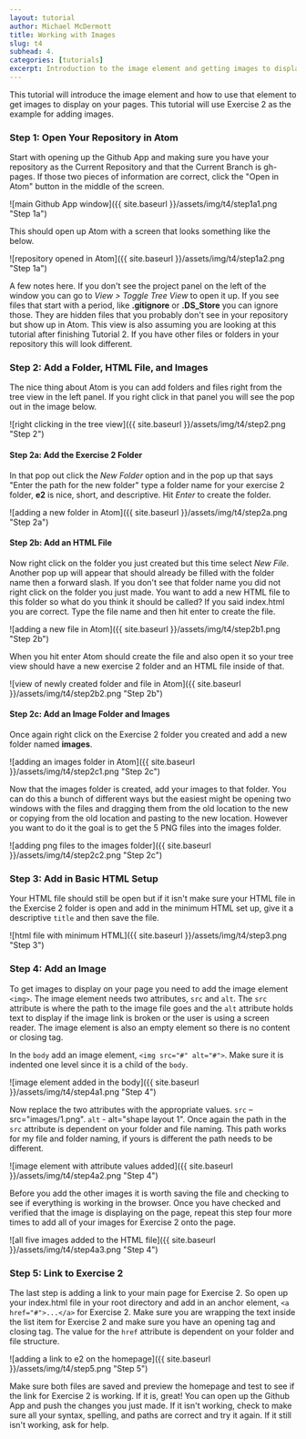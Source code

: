 ```yaml
---
layout: tutorial
author: Michael McDermott
title: Working with Images
slug: t4
subhead: 4.
categories: [tutorials]
excerpt: Introduction to the image element and getting images to display on your page.
---
```

This tutorial will introduce the image element and how to use that element to get images to display on your pages. This tutorial will use Exercise 2 as the example for adding images.

### <span id="step1">Step 1: Open Your Repository in Atom</span>
Start with opening up the Github App and making sure you have your repository as the Current Repository and that the Current Branch is gh-pages. If those two pieces of information are correct, click the "Open in Atom" button in the middle of the screen.

![main Github App window]({{ site.baseurl }}/assets/img/t4/step1a1.png "Step 1a")

This should open up Atom with a screen that looks something like the below.

![repository opened in Atom]({{ site.baseurl }}/assets/img/t4/step1a2.png "Step 1a")

A few notes here. If you don't see the project panel on the left of the window you can go to <span class="command">_View > Toggle Tree View_</span> to open it up. If you see files that start with a period, like **.gitignore** or **.DS_Store** you can ignore those. They are hidden files that you probably don't see in your repository but show up in Atom. This view is also assuming you are looking at this tutorial after finishing Tutorial 2. If you have other files or folders in your repository this will look different.

### <span id="step2">Step 2: Add a Folder, HTML File, and Images
The nice thing about Atom is you can add folders and files right from the tree view in the left panel. If you right click in that panel you will see the pop out in the image below.

![right clicking in the tree view]({{ site.baseurl }}/assets/img/t4/step2.png "Step 2")

#### Step 2a: Add the Exercise 2 Folder
In that pop out click the <span class="command">_New Folder_</span> option and in the pop up that says "Enter the path for the new folder" type a folder name for your exercise 2 folder, **e2** is nice, short, and descriptive. Hit <span class="command">_Enter_</span> to create the folder.

![adding a new folder in Atom]({{ site.baseurl }}/assets/img/t4/step2a.png "Step 2a")

#### Step 2b: Add an HTML File
Now right click on the folder you just created but this time select <span class="command">_New File_</span>. Another pop up will appear that should already be filled with the folder name then a forward slash. If you don't see that folder name you did not right click on the folder you just made. You want to add a new HTML file to this folder so what do you think it should be called? If you said <span class="spoiler">index.html</span> you are correct. Type the file name and then hit enter to create the file.

![adding a new file in Atom]({{ site.baseurl }}/assets/img/t4/step2b1.png "Step 2b")

When you hit enter Atom should create the file and also open it so your tree view should have a new exercise 2 folder and an HTML file inside of that.

![view of newly created folder and file in Atom]({{ site.baseurl }}/assets/img/t4/step2b2.png "Step 2b")

#### Step 2c: Add an Image Folder and Images
Once again right click on the Exercise 2 folder you created and add a new folder named **images**.

![adding an images folder in Atom]({{ site.baseurl }}/assets/img/t4/step2c1.png "Step 2c")

Now that the images folder is created, add your images to that folder. You can do this a bunch of different ways but the easiest might be opening two windows with the files and dragging them from the old location to the new or copying from the old location and pasting to the new location. However you want to do it the goal is to get the 5 PNG files into the images folder.

![adding png files to the images folder]({{ site.baseurl }}/assets/img/t4/step2c2.png "Step 2c")

### <span id="step3">Step 3: Add in Basic HTML Setup
Your HTML file should still be open but if it isn't make sure your HTML file in the Exercise 2 folder is open and add in the minimum HTML set up, give it a descriptive `title` and then save the file.

![html file with minimum HTML]({{ site.baseurl }}/assets/img/t4/step3.png "Step 3")


### <span id="step4">Step 4: Add an Image

To get images to display on your page you need to add the image element `<img>`. The image element needs two attributes, `src` and `alt`. The `src` attribute is where the path to the image file goes and the `alt` attribute holds text to display if the image link is broken or the user is using a screen reader. The image element is also an empty element so there is no content or closing tag.

In the `body` add an image element, `<img src="#" alt="#">`. Make sure it is indented one level since it is a child of the `body`.

![image element added in the body]({{ site.baseurl }}/assets/img/t4/step4a1.png "Step 4")

Now replace the two attributes with the appropriate values. `src` – <span class="spoiler">src="images/1.png"</span>. `alt` - <span class="spoiler">alt="shape layout 1"</span>. Once again the path in the `src` attribute is dependent on your folder and file naming. This path works for my file and folder naming, if yours is different the path needs to be different.

![image element with attribute values added]({{ site.baseurl }}/assets/img/t4/step4a2.png "Step 4")

Before you add the other images it is worth saving the file and checking to see if everything is working in the browser. Once you have checked and verified that the image is displaying on the page, repeat this step four more times to add all of your images for Exercise 2 onto the page.

![all five images added to the HTML file]({{ site.baseurl }}/assets/img/t4/step4a3.png "Step 4")

### <span id="step5">Step 5: Link to Exercise 2

The last step is adding a link to your main page for Exercise 2. So open up your index.html file in your root directory and add in an anchor element, `<a href="#">...</a>` for Exercise 2. Make sure you are wrapping the text inside the list item for Exercise 2 and make sure you have an opening tag and closing tag. The value for the `href` attribute is dependent on your folder and file structure.

![adding a link to e2 on the homepage]({{ site.baseurl }}/assets/img/t4/step5.png "Step 5")

Make sure both files are saved and preview the homepage and test to see if the link for Exercise 2 is working. If it is, great! You can open up the Github App and push the changes you just made. If it isn't working, check to make sure all your syntax, spelling, and paths are correct and try it again. If it still isn't working, ask for help.
